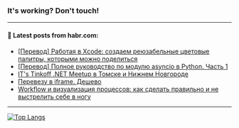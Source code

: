 ### It's working? Don't touch!

---
<!--
#### 🛠️ Technical stack:

![C++](https://img.shields.io/badge/C++-informational?logo=c%2B%2B&style=flat&logoColor=white&color=9C033A)
![Java](https://img.shields.io/badge/Java-informational?logo=java&style=flat&logoColor=white&color=007396)
![Kotlin](https://img.shields.io/badge/Kotlin-informational?logo=Kotlin&style=flat&logoColor=white&color=0095D5)
![JS](https://img.shields.io/badge/JS-informational?logo=javaScript&style=flat&logoColor=black&color=F7Df1E) <br>
![HTML5](https://img.shields.io/badge/HTML5-informational?logo=html5&style=flat&logoColor=white&color=E34F26)
![CSS3](https://img.shields.io/badge/CSS3-informational?logo=css3&style=flat&logoColor=white&color=157286)
![Sass](https://img.shields.io/badge/Saas-informational?logo=sass&style=flat&logoColor=white&color=hotpink)
![PHP](https://img.shields.io/badge/PHP-informational?logo=php&style=flat&logoColor=white&color=777BB4) <br>
![WebPAck](https://img.shields.io/badge/WebPack-informational?logo=webPack&style=flat&logoColor=white&color=FF6F00)
![Bootstrap](https://img.shields.io/badge/Bootstrap-informational?logo=Bootstrap&style=flat&logoColor=white&color=7952B3)
![MySQL](https://img.shields.io/badge/MySQL-informational?logo=MySQL&style=flat&logoColor=white&color=00f) <br>
![NodeJS](https://img.shields.io/badge/NodeJS-informational?logo=node.js&style=flat&logoColor=white&color=43853D)
![Spring](https://img.shields.io/badge/Spring-informational?logo=Spring&style=flat&logoColor=white&color=0A9EDC)
![Angular](https://img.shields.io/badge/Vue-informational?logo=vue.js&style=flat&logoColor=white&color=red)
![Git](https://img.shields.io/badge/Git-informational?logo=git&style=flat&logoColor=white&color=darkorange)

___
-->

#### 💬 Latest posts from habr.com:

<!-- BLOG-POST-LIST:START -->
- [[Перевод] Работая в Xcode: создаем реюзабельные цветовые палитры, которыми можно поделиться](https://habr.com/ru/post/700572/?utm_source=habrahabr&utm_medium=rss&utm_campaign=700572)
- [[Перевод] Полное руководство по модулю asyncio в Python. Часть 1](https://habr.com/ru/post/700474/?utm_source=habrahabr&utm_medium=rss&utm_campaign=700474)
- [IT&#39;s Tinkoff .NET Meetup в Томске и Нижнем Новгороде](https://habr.com/ru/post/700568/?utm_source=habrahabr&utm_medium=rss&utm_campaign=700568)
- [Перевезу в iframe. Дешево](https://habr.com/ru/post/694592/?utm_source=habrahabr&utm_medium=rss&utm_campaign=694592)
- [Workflow и визуализация процессов: как сделать правильно и не выстрелить себе в ногу](https://habr.com/ru/post/696994/?utm_source=habrahabr&utm_medium=rss&utm_campaign=696994)
<!-- BLOG-POST-LIST:END -->

---

[![Top Langs](https://github-readme-stats.vercel.app/api/top-langs/?username=zloylis&layout=compact&hide_border=true&theme=dracula)](https://github.com/zloylis)
